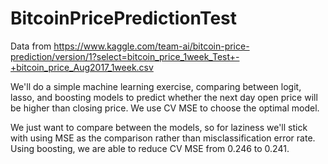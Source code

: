 # BitcoinPricePredictionTest

Data from https://www.kaggle.com/team-ai/bitcoin-price-prediction/version/1?select=bitcoin_price_1week_Test+-+bitcoin_price_Aug2017_1week.csv

We'll do a simple machine learning exercise, comparing between logit, lasso, and boosting models to predict whether the next day open price will be higher than closing price. We use CV MSE to choose the optimal model. 

We just want to compare between the models, so for laziness we'll stick with using MSE as the comparison rather than misclassification error rate. 
Using boosting, we are able to reduce CV MSE from 0.246 to 0.241. 
